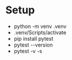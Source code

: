# Setup

- python -m venv .venv
- .venv/Scripts/activate
- pip install pytest
- pytest --version
- pytest -v -s
